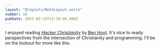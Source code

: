 ```yaml
---
layout: "@layouts/NoteLayout.astro"
number: 16
pubDate: 2021-03-15T13:29:46.496Z
---
```


I enjoyed reading [_Hacker Christianity_](https://aliensintheapple.com/2013/12/22/hacker-christianity/) by [Ben Hoyt](https://benhoyt.com/). It's nice to ready perspectives from the intersection of Christianity and programming. I'll be on the lookout for more like this.
